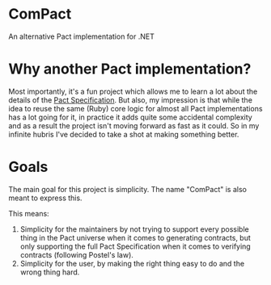 # ComPact
An alternative Pact implementation for .NET
# Why another Pact implementation?
Most importantly, it's a fun project which allows me to learn a lot about the details of the [Pact Specification](https://github.com/pact-foundation/pact-specification).
But also, my impression is that while the idea to reuse the same (Ruby) core logic for almost all Pact implementations has a lot going for it, in practice it adds quite some accidental complexity and as a result the project isn't moving forward as fast as it could. So in my infinite hubris I've decided to take a shot at making something better.
# Goals
The main goal for this project is simplicity. The name "ComPact" is also meant to express this. 

This means:
 1. Simplicity for the maintainers by not trying to support every possible thing in the Pact universe when it comes to generating contracts, but only supporting the full Pact Specification when it comes to verifying contracts (following Postel's law).
 2. Simplicity for the user, by making the right thing easy to do and the wrong thing hard.
